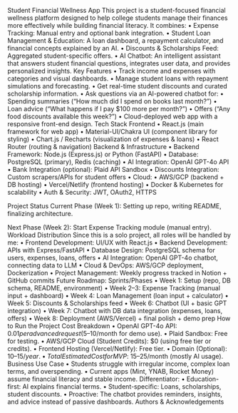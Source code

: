 Student Financial Wellness App
This project is a student-focused financial wellness platform designed to help college students manage their finances more effectively while building financial literacy.
It combines:
  •	Expense Tracking: Manual entry and optional bank integration.
  •	Student Loan Management & Education: A loan dashboard, a repayment calculator, and financial concepts explained by an AI.
  •	Discounts & Scholarships Feed: Aggregated student-specific offers.
  •	AI Chatbot: An intelligent assistant that answers student financial questions, integrates user data, and provides personalized insights.
Key Features
•	Track income and expenses with categories and visual dashboards.
•	Manage student loans with repayment simulations and forecasting.
•	Get real-time student discounts and curated scholarship information.
•	Ask questions via an AI-powered chatbot for:
•	Spending summaries (“How much did I spend on books last month?”)
•	Loan advice (“What happens if I pay $100 more per month?”)
•	Offers (“Any food discounts available this week?”)
•	Cloud-deployed web app with a responsive front-end design.
Tech Stack
Frontend
•	React.js (main framework for web app)
•	Material-UI/Chakra UI (component library for styling)
•	Chart.js / Recharts (visualization of expenses & loans)
•	React Router (routing & navigation)
Backend & Infrastructure
•	Backend Framework: Node.js (Express.js) or Python (FastAPI)
•	Database: PostgreSQL (primary), Redis (caching)
•	AI Integration: OpenAI GPT-4o API
•	Bank Integration (optional): Plaid API Sandbox
•	Discounts Integration: Custom scrapers/APIs for student offers
•	Cloud:
•	AWS/GCP (backend + DB hosting)
•	Vercel/Netlify (frontend hosting)
•	Docker & Kubernetes for scalability
•	Auth & Security: JWT, OAuth2, HTTPS

Project Status
Current Phase (Week 1): Setting up repo, writing README, finalizing architecture.

Next Phase (Week 2): Start Expense Tracking module (manual entry).
Workload Distribution
Since this is a solo project, all roles will be handled by me:
•	Frontend Development: UI/UX with React.js
•	Backend Development: APIs with Express/FastAPI
•	Database Design: PostgreSQL schema for users, expenses, loans, offers
•	AI Integration: OpenAI GPT-4o chatbot, connecting data to LLM
•	Cloud & DevOps: AWS/GCP deployment, Dockerization
•	Project Management: Weekly progress tracked in Notion + GitHub commits
Future Roadmap: Sprints/Phases
•	Week 1: Setup (repo, DB schema, README, environment)
•	Week 2–3: Expense Tracking (manual input + dashboard)
•	Week 4: Loan Management (loan input + calculator)
•	Week 5: Discounts & Scholarships feed
•	Week 6: Chatbot (UI + basic GPT integration)
•	Week 7: Chatbot with DB data integration (expenses, loans, offers)
•	Week 8: Deployment (AWS/Vercel) + final polish + demo prep
How to Run the Project
Cost Breakdown
•	OpenAI GPT-4o API: $0.01 per advanced request ($5–10/month for demo use).
•	Plaid Sandbox: Free for testing.
•	AWS/GCP Cloud (Student Credits): $0 (using free tier or credits).
•	Frontend Hosting (Vercel/Netlify): Free tier.
•	Domain (Optional): $10–15/year.
•	Total Estimated Cost for MVP: ~$15–25/month (mostly AI usage).
Business Use Case
•	Students struggle with irregular income, complex loan terms, and overspending.
•	Current apps (Mint, YNAB, Rocket Money) assume financial literacy and stable income.
Differentiator:
•	Education-first: AI explains financial terms.
•	Student-specific: Loans, scholarships, student discounts.
•	Proactive: The chatbot provides reminders, insights, and advice instead of passive dashboards.
Authors & Acknowledgements

